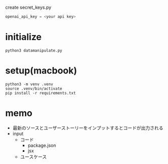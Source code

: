create secret_keys.py
```python
openai_api_key = <your api key>
```

# initialize
```
python3 datamanipulate.py
```

# setup(macbook)
```
python3 -m venv .venv
source .venv/bin/activate  
pip install -r requirements.txt
```

# memo
- 最新のソースとユーザーストーリーをインプットするとコードが出力される
- input
    - コード
        - package.json
        - jsx
    - ユースケース

